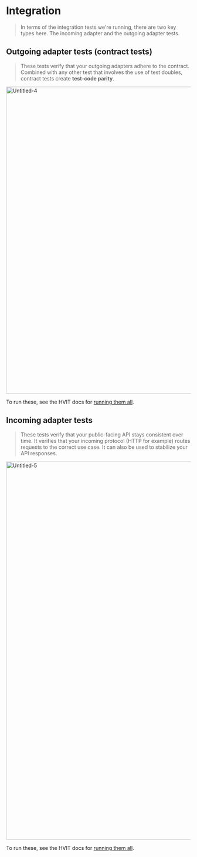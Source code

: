 # Integration

> In terms of the integration tests we're running, there are two key types here. The incoming adapter and the outgoing adapter tests.

## Outgoing adapter tests (contract tests)

> These tests verify that your outgoing adapters adhere to the contract. Combined with any other test that involves the use of test doubles, contract tests create **test-code parity**.

<img width="836" alt="Untitled-4" src="https://github.com/stemmlerjs/the-software-essentialist/assets/6892666/0e3cdc1d-00ec-4ffe-9de7-2f802002776a">

To run these, see the HVIT docs for [running them all](https://github.com/stemmlerjs/the-software-essentialist/blob/main/ThePhasesOfCraftship/2_best_practice_first/intro/lab/docs/highValue/integration.md).

## Incoming adapter tests

> These tests verify that your public-facing API stays consistent over time. It verifies that your incoming protocol (HTTP for example) routes requests to the correct use case. It can also be used to stabilize your API responses.

<img width="1030" alt="Untitled-5" src="https://github.com/stemmlerjs/the-software-essentialist/assets/6892666/7d8767ff-cb06-4c3e-a3ae-903ba249eb83">

To run these, see the HVIT docs for [running them all](https://github.com/stemmlerjs/the-software-essentialist/blob/main/ThePhasesOfCraftship/2_best_practice_first/intro/lab/docs/highValue/integration.md).

